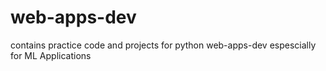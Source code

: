 # web-apps-dev

contains practice code and projects for python web-apps-dev espescially for ML Applications

